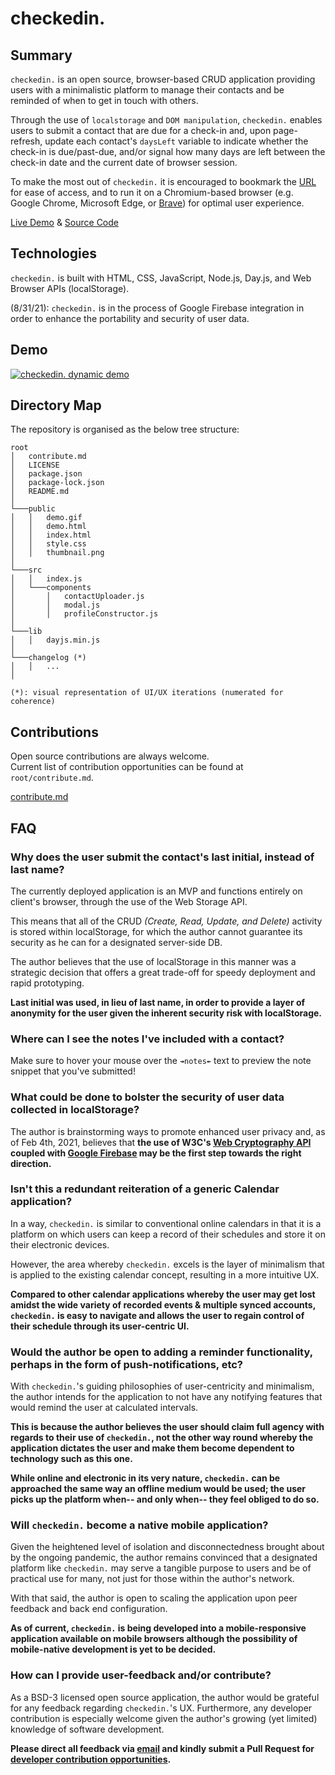 # checkedin.

## Summary

`checkedin.` is an open source, browser-based CRUD application providing users with a minimalistic platform to manage their contacts and be reminded of when to get in touch with others. 

Through the use of `localstorage` and `DOM manipulation`, `checkedin.` enables users to submit a contact that are due for a check-in and, upon page-refresh, update each contact's `daysLeft` variable to indicate whether the check-in is due/past-due, and/or signal how many days are left between the check-in date and the current date of browser session. 

To make the most out of `checkedin.` it is encouraged to bookmark the [URL](https://jinyoungch0i.github.io/checkedin./public) for ease of access, and to run it on a Chromium-based browser (e.g. Google Chrome, Microsoft Edge, or [Brave](https://brave.com/)) for optimal user experience.

[Live Demo](https://jinyoungch0i.github.io/checkedin./) & [Source Code](https://github.com/jinyoungch0i/checkedin.) 

## Technologies

`checkedin.` is built with HTML, CSS, JavaScript, Node.js, Day.js, and Web Browser APIs (localStorage).

(8/31/21): `checkedin.` is in the process of Google Firebase integration in order to enhance the portability and security of user data.

## Demo

<a href="https://jinyoungch0i.github.io/checkedin./">
    <img src="public/demo.gif" alt='checkedin. dynamic demo'>
</a>

## Directory Map

The repository is organised as the below tree structure:

```
root
│   contribute.md
│   LICENSE
│   package.json    
│   package-lock.json   
│   README.md 
│
└───public
│   │   demo.gif
│   │   demo.html
│   │   index.html
│   │   style.css
│   │   thumbnail.png
│
└───src
│   │   index.js
│   └───components
│       │   contactUploader.js
│       │   modal.js
│       │   profileConstructor.js
│
└───lib
│   │   dayjs.min.js
│
└───changelog (*)
│   │   ...
│

(*): visual representation of UI/UX iterations (numerated for coherence)
```

## Contributions

Open source contributions are always welcome. 
<br/>
Current list of contribution opportunities can be found at `root/contribute.md`.

[contribute.md](https://github.com/jinyoungch0i/checkedin./blob/main/contribute.md)

## FAQ

### Why does the user submit the contact's last initial, instead of last name? 

The currently deployed application is an MVP and functions entirely on client's browser, through the use of the Web Storage API.

This means that all of the CRUD *(Create, Read, Update, and Delete)* activity is stored within localStorage, for which the author cannot guarantee its security as he can for a designated server-side DB. 

The author believes that the use of localStorage in this manner was a strategic decision that offers a great trade-off for speedy deployment and rapid prototyping. 

**Last initial was used, in lieu of last name, in order to provide a layer of anonymity for the user given the inherent security risk with localStorage.**

### Where can I see the notes I've included with a contact? 

Make sure to hover your mouse over the `↠notes↞` text to preview the note snippet that you've submitted!

### What could be done to bolster the security of user data collected in localStorage? 

The author is brainstorming ways to promote enhanced user privacy and, as of Feb 4th, 2021, believes that **the use of W3C's [Web Cryptography API](https://www.w3.org/TR/WebCryptoAPI/) coupled with [Google Firebase](https://firebase.google.com/) may be the first step towards the right direction.**   

### Isn't this a redundant reiteration of a generic Calendar application? 

In a way, `checkedin.` is similar to conventional online calendars in that it is a platform on which users can keep a record of their schedules and store it on their electronic devices. 

However, the area whereby `checkedin.` excels is the layer of minimalism that is applied to the existing calendar concept, resulting in a more intuitive UX. 

**Compared to other calendar applications whereby the user may get lost amidst the wide variety of recorded events & multiple synced accounts, `checkedin.` is easy to navigate and allows the user to regain control of their schedule through its user-centric UI.**

### Would the author be open to adding a reminder functionality, perhaps in the form of push-notifications, etc?

With `checkedin.`'s guiding philosophies of user-centricity and minimalism, the author intends for the application to not have any notifying features that would remind the user at calculated intervals. 

**This is because the author believes the user should claim full agency with regards to their use of `checkedin.`, not the other way round whereby the application dictates the user and make them become dependent to technology such as this one.** 

**While online and electronic in its very nature, `checkedin.` can be approached the same way an offline medium would be used; the user picks up the platform when-- and only when-- they feel obliged to do so.** 

### Will `checkedin.` become a native mobile application?

Given the heightened level of isolation and disconnectedness brought about by the ongoing pandemic, the author remains convinced that a designated platform like `checkedin.` may serve a tangible purpose to users and be of practical use for many, not just for those within the author's network. 

With that said, the author is open to scaling the application upon peer feedback and back end configuration. 

**As of current, `checkedin.` is being developed into a mobile-responsive application available on mobile browsers although the possibility of mobile-native development is yet to be decided.**

### How can I provide user-feedback and/or contribute?

As a BSD-3 licensed open source application, the author would be grateful for any feedback regarding `checkedin.`'s UX. Furthermore, any developer contribution is especially welcome given the author's growing (yet limited) knowledge of software development.

**Please direct all feedback via [email](mailto:jinyoungsjourney@gmail.com) and kindly submit a Pull Request for [developer contribution opportunities](https://github.com/jinyoungch0i/checkedin./blob/main/misc/debuglog.md).**   
